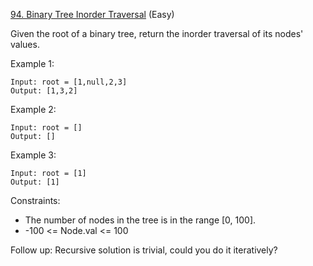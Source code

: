 [94. Binary Tree Inorder Traversal](https://leetcode.com/problems/binary-tree-inorder-traversal/) (Easy)

Given the root of a binary tree, return the inorder traversal of its nodes' values.

Example 1:
```
Input: root = [1,null,2,3]
Output: [1,3,2]
```

Example 2:
```
Input: root = []
Output: []
```

Example 3:
```
Input: root = [1]
Output: [1]
```

Constraints:
- The number of nodes in the tree is in the range [0, 100].
- -100 <= Node.val <= 100

Follow up: Recursive solution is trivial, could you do it iteratively?
